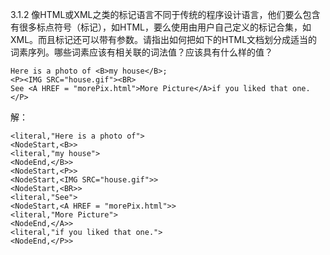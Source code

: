 3.1.2 像HTML或XML之类的标记语言不同于传统的程序设计语言，他们要么包含有很多标点符号（标记），如HTML，要么使用由用户自己定义的标记合集，如XML。而且标记还可以带有参数。请指出如何把如下的HTML文档划分成适当的词素序列。哪些词素应该有相关联的词法值？应该具有什么样的值？
```
Here is a photo of <B>my house</B>;
<P><IMG SRC="house.gif"><BR>
See <A HREF = "morePix.html">More Picture</A>if you liked that one.</P>
```
解：
```
<literal,"Here is a photo of">  
<NodeStart,<B>>  
<literal,"my house">  
<NodeEnd,</B>>  
<NodeStart,<P>>  
<NodeStart,<IMG SRC="house.gif">>  
<NodeStart,<BR>>  
<literal,"See">  
<NodeStart,<A HREF = "morePix.html">>  
<literal,"More Picture">  
<NodeEnd,</A>>  
<literal,"if you liked that one.">  
<NodeEnd,</P>>  
```